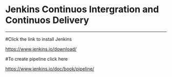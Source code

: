 # Jenkins Continuos Intergration and Continuos Delivery
_______________________________________________________


#Click the link to install Jenkins

https://www.jenkins.io/download/

#To create pipeline click here 

https://www.jenkins.io/doc/book/pipeline/
